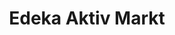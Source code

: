 ---
title: "Edeka Aktiv Markt"
url: /rechenberg-bienenmuehle/edeka-aktiv-markt/
shop: Supermarkt
---